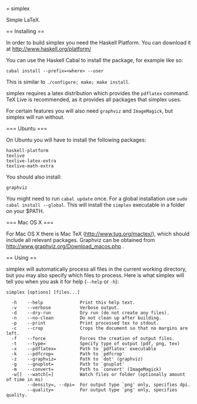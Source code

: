 = simplex

Simple LaTeX.

== Installing ==

In order to build simplex you need the Haskell Platform.
You can download it at http://www.haskell.org/platform/ 

You can use the Haskell Cabal to install the package,
for example like so:

    cabal install --prefix=<where> --user

This is similar to `./configure; make; make install`.

simplex requires a latex distribution which provides the
`pdflatex` command. TeX Live is recommended, as it provides
all packages that simplex uses.

For certain features you will also need `graphviz` and
`ImageMagick`, but simplex will run without.

=== Ubuntu ===

On Ubuntu you will have to install the following packages:

    haskell-platform
    texlive
    texlive-latex-extra
    texlive-math-extra

You should also install:

    graphviz

You might need to run `cabal update` once. For a global
installation use `sudo cabal install --global`. This will
install the `simplex` executable in a folder on your $PATH.

=== Mac OS X ===

For Mac OS X there is Mac TeX (http://www.tug.org/mactex/),
which should include all relevant packages. Graphviz can be
obtained from http://www.graphviz.org/Download_macos.php .

== Using ==

simplex will automatically process all files in the
current working directory, but you may also specify
which files to process. Here is what simplex will tell
you when you ask it for help (`--help` or `-h`):

    simplex [options] [files...]

      -h    --help              Print this help text.
      -v    --verbose           Verbose output.
      -d    --dry-run           Dry run (do not create any files).
      -n    --no-clean          Do not clean up after building.
      -p    --print             Print processed tex to stdout.
      -c    --crop              Crops the document so that no margins are left.
      -f    --force             Forces the creation of output files.
      -t    --type=             Specify type of output (pdf, png, tex)
      -x    --pdflatex=         Path to `pdflatex' executable
      -k    --pdfcrop=          Path to `pdfcrop'
      -z    --graphviz=         Path to `dot' (graphviz)
      -g    --gnuplot=          Path to `gnuplot'
      -m    --convert=          Path to `convert' (ImageMagick)
      -w[]  --watch[=]          Watch files or folder (optionally amount of time in ms)
            --density=, --dpi=  For output type `png' only, specifies dpi.
            --quality=          For output type `png' only, specifies quality.


